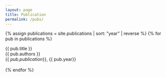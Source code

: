 ```yaml
---
layout: page
title: Publication
permalink: /pubs/
---
```


{% assign publications = site.publications | sort: "year" | reverse %}
{% for pub in publications %}
  <div class="pubitem">
    <div class="pubtitle">{{ pub.title }}</div>
    <div class="pubauthors">{{ pub.authors }}</div>
    <div class="pubinfo">{{ <em>pub.publication</em>}}, {{ pub.year}}</div>
  </div>
  <br>
{% endfor %}
